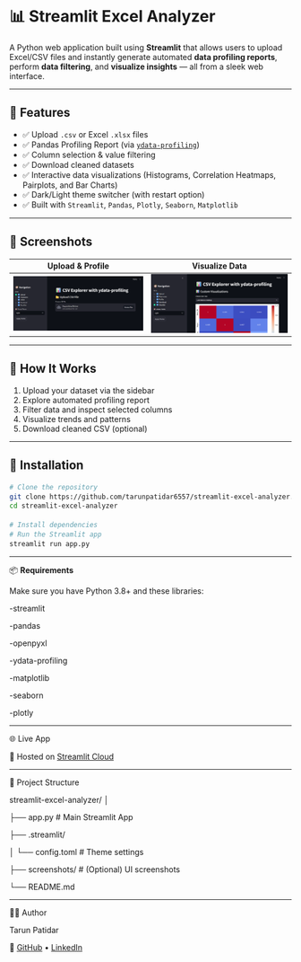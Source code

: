 # 📊 Streamlit Excel Analyzer

A Python web application built using **Streamlit** that allows users to upload Excel/CSV files and instantly generate automated **data profiling reports**, perform **data filtering**, and **visualize insights** — all from a sleek web interface.

---

## 🚀 Features

- ✅ Upload `.csv` or Excel `.xlsx` files
- ✅ Pandas Profiling Report (via [`ydata-profiling`](https://github.com/ydataai/ydata-profiling))
- ✅ Column selection & value filtering
- ✅ Download cleaned datasets
- ✅ Interactive data visualizations (Histograms, Correlation Heatmaps, Pairplots, and Bar Charts)
- ✅ Dark/Light theme switcher (with restart option)
- ✅ Built with `Streamlit`, `Pandas`, `Plotly`, `Seaborn`, `Matplotlib`

---

## 📸 Screenshots

| Upload & Profile | Visualize Data |
|------------------|----------------|
| ![upload](screenshots/upload.png) | ![visualize](screenshots/visualize.png) |

---

## 🧠 How It Works

1. Upload your dataset via the sidebar
2. Explore automated profiling report
3. Filter data and inspect selected columns
4. Visualize trends and patterns
5. Download cleaned CSV (optional)

---

## 🔧 Installation

```bash
# Clone the repository
git clone https://github.com/tarunpatidar6557/streamlit-excel-analyzer.git
cd streamlit-excel-analyzer

# Install dependencies
# Run the Streamlit app
streamlit run app.py
```
---
📦 **Requirements**

Make sure you have Python 3.8+ and these libraries:

-streamlit

-pandas

-openpyxl

-ydata-profiling

-matplotlib

-seaborn

-plotly

---
🌐 Live App

🚀 Hosted on [Streamlit Cloud](https://app-excel-analyzer-usvjrff6wtxyugrmrrktjg.streamlit.app/)

---
📁 Project Structure

streamlit-excel-analyzer/
│

├── app.py                  # Main Streamlit App

├── .streamlit/

│   └── config.toml         # Theme settings

├── screenshots/            # (Optional) UI screenshots

└── README.md

---
👨‍💻 Author

Tarun Patidar

🔗 [GitHub](https://github.com/tarunpatidar6557) • [LinkedIn](https://www.linkedin.com/in/tarun-patidar1331/)
